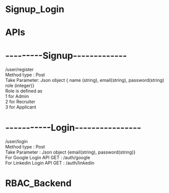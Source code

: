 # Signup_Login
# APIs
# ---------Signup-------------
/user/register<br/> 
Method type : Post<br/> 
Take Parameter: Json object { name (string), email(string), password(string) role (integer)}<br/> 
Role is defined as<br/> 
1 for  Admin<br/> 
2 for  Recruiter<br/> 
3 for  Applicant<br/> 
# -----------Login----------------
/user/login<br/> 
Method type : Post<br/> 
Take Parameter : Json object {email(string), password(string)}<br/> 
For Google Login API GET : /auth/google <br/>
For Linkedin Login API GET : /auth/linkedin <br/>


# RBAC_Backend
